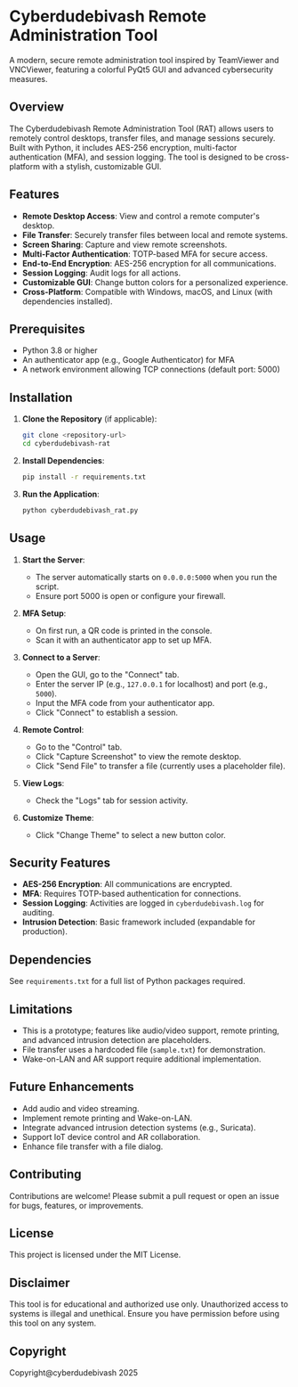 # Cyberdudebivash Remote Administration Tool

A modern, secure remote administration tool inspired by TeamViewer and VNCViewer, featuring a colorful PyQt5 GUI and advanced cybersecurity measures.

## Overview

The Cyberdudebivash Remote Administration Tool (RAT) allows users to remotely control desktops, transfer files, and manage sessions securely. Built with Python, it includes AES-256 encryption, multi-factor authentication (MFA), and session logging. The tool is designed to be cross-platform with a stylish, customizable GUI.

## Features

- **Remote Desktop Access**: View and control a remote computer's desktop.
- **File Transfer**: Securely transfer files between local and remote systems.
- **Screen Sharing**: Capture and view remote screenshots.
- **Multi-Factor Authentication**: TOTP-based MFA for secure access.
- **End-to-End Encryption**: AES-256 encryption for all communications.
- **Session Logging**: Audit logs for all actions.
- **Customizable GUI**: Change button colors for a personalized experience.
- **Cross-Platform**: Compatible with Windows, macOS, and Linux (with dependencies installed).

## Prerequisites

- Python 3.8 or higher
- An authenticator app (e.g., Google Authenticator) for MFA
- A network environment allowing TCP connections (default port: 5000)

## Installation

1. **Clone the Repository** (if applicable):
   ```bash
   git clone <repository-url>
   cd cyberdudebivash-rat
   ```

2. **Install Dependencies**:
   ```bash
   pip install -r requirements.txt
   ```

3. **Run the Application**:
   ```bash
   python cyberdudebivash_rat.py
   ```

## Usage

1. **Start the Server**:
   - The server automatically starts on `0.0.0.0:5000` when you run the script.
   - Ensure port 5000 is open or configure your firewall.

2. **MFA Setup**:
   - On first run, a QR code is printed in the console.
   - Scan it with an authenticator app to set up MFA.

3. **Connect to a Server**:
   - Open the GUI, go to the "Connect" tab.
   - Enter the server IP (e.g., `127.0.0.1` for localhost) and port (e.g., `5000`).
   - Input the MFA code from your authenticator app.
   - Click "Connect" to establish a session.

4. **Remote Control**:
   - Go to the "Control" tab.
   - Click "Capture Screenshot" to view the remote desktop.
   - Click "Send File" to transfer a file (currently uses a placeholder file).

5. **View Logs**:
   - Check the "Logs" tab for session activity.

6. **Customize Theme**:
   - Click "Change Theme" to select a new button color.

## Security Features

- **AES-256 Encryption**: All communications are encrypted.
- **MFA**: Requires TOTP-based authentication for connections.
- **Session Logging**: Activities are logged in `cyberdudebivash.log` for auditing.
- **Intrusion Detection**: Basic framework included (expandable for production).

## Dependencies

See `requirements.txt` for a full list of Python packages required.

## Limitations

- This is a prototype; features like audio/video support, remote printing, and advanced intrusion detection are placeholders.
- File transfer uses a hardcoded file (`sample.txt`) for demonstration.
- Wake-on-LAN and AR support require additional implementation.

## Future Enhancements

- Add audio and video streaming.
- Implement remote printing and Wake-on-LAN.
- Integrate advanced intrusion detection systems (e.g., Suricata).
- Support IoT device control and AR collaboration.
- Enhance file transfer with a file dialog.

## Contributing

Contributions are welcome! Please submit a pull request or open an issue for bugs, features, or improvements.

## License

This project is licensed under the MIT License.

## Disclaimer

This tool is for educational and authorized use only. Unauthorized access to systems is illegal and unethical. Ensure you have permission before using this tool on any system.

## Copyright 

Copyright@cyberdudebivash  2025   